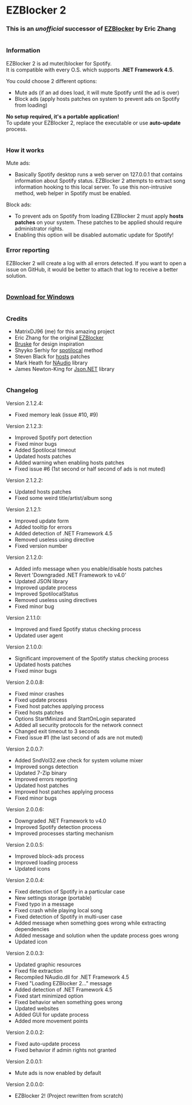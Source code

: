 # EZBlocker 2

### This is an <i>unofficial</i> successor of [EZBlocker][1] by Eric Zhang

#

### Information

EZBlocker 2 is ad muter/blocker for Spotify.<br>
It is compatible with every O.S. which supports <b>.NET Framework 4.5</b>.

You could choose 2 different options:
- Mute ads (if an ad does load, it will mute Spotify until the ad is over)
- Block ads (apply hosts patches on system to prevent ads on Spotify from loading)

<b>No setup required, it's a portable application!</b><br>
To update your EZBlocker 2, replace the executable or use <b>auto-update</b> process.<br>

#

### How it works

Mute ads:
- Basically Spotify desktop runs a web server on 127.0.0.1 that contains information about Spotify status. EZBlocker 2 attempts to extract song information hooking to this local server. To use this non-intrusive method, web helper in Spotify must be enabled.

Block ads:
- To prevent ads on Spotify from loading EZBlocker 2 must apply <b>hosts patches</b> on your system. These patches to be applied should require administrator rights.
- Enabling this option will be disabled automatic update for Spotify!

### Error reporting

EZBlocker 2 will create a log with all errors detected. If you want to open a issue on GitHub, it would be better to attach that log to receive a better solution.

#

### [Download for Windows][7]

#

### Credits

- MatrixDJ96 (me) for this amazing project
- Eric Zhang for the original [EZBlocker][1]
- [Bruske][2] for design inspiration
- Shyyko Serhiy for [spotilocal][3] method
- Steven Black for [hosts][4] patches
- Mark Heath for [NAudio][5] library
- James Newton-King for [Json.NET][6] library

#

### Changelog

Version 2.1.2.4:
-  Fixed memory leak (issue #10, #9)

Version 2.1.2.3:
- Improved Spotify port detection
- Fixed minor bugs
- Added Spotilocal timeout
- Updated hosts patches
- Added warning when enabling hosts patches
- Fixed issue #6 (1st second or half second of ads is not muted)

Version 2.1.2.2:
- Updated hosts patches
- Fixed some weird title/artist/album song

Version 2.1.2.1:
- Improved update form
- Added tooltip for errors
- Added detection of .NET Framework 4.5
- Removed useless using directive
- Fixed version number

Version 2.1.2.0:
- Added info message when you enable/disable hosts patches
- Revert 'Downgraded .NET Framework to v4.0'
- Updated JSON library
- Improved update process
- Improved SpotilocalStatus
- Removed useless using directives
- Fixed minor bug

Version 2.1.1.0:
- Improved and fixed Spotify status checking process
- Updated user agent

Version 2.1.0.0:
- Significant improvement of the Spotify status checking process
- Updated hosts patches
- Fixed minor bugs

Version 2.0.0.8:
- Fixed minor crashes
- Fixed update process
- Fixed host patches applying process
- Fixed hosts patches
- Options StartMinized and StartOnLogin separated
- Added all security protocols for the network connect
- Changed exit timeout to 3 seconds
- Fixed issue #1 (the last second of ads are not muted)

Version 2.0.0.7:
- Added SndVol32.exe check for system volume mixer
- Improved songs detection
- Updated 7-Zip binary
- Improved errors reporting
- Updated host patches
- Improved host patches applying process
- Fixed minor bugs

Version 2.0.0.6:
- Downgraded .NET Framework to v4.0
- Improved Spotify detection process
- Improved processes starting mechanism

Version 2.0.0.5:
- Improved block-ads process
- Improved loading process
- Updated icons

Version 2.0.0.4:
- Fixed detection of Spotify in a particular case
- New settings storage (portable)
- Fixed typo in a message
- Fixed crash while playing local song
- Fixed detection of Spotify in multi-user case
- Added message when something goes wrong while extracting dependencies
- Added message and solution when the update process goes wrong
- Updated icon

Version 2.0.0.3:
- Updated graphic resources
- Fixed file extraction
- Recompiled NAudio.dll for .NET Framework 4.5
- Fixed "Loading EZBlocker 2..." message
- Added detection of .NET Framework 4.5
- Fixed start minimized option
- Fixed behavior when something goes wrong
- Updated websites
- Added GUI for update process
- Added more movement points

Version 2.0.0.2:
- Fixed auto-update process
- Fixed behavior if admin rights not granted

Version 2.0.0.1:
- Mute ads is now enabled by default

Version 2.0.0.0:
- EZBlocker 2! (Project rewritten from scratch)

[1]: https://github.com/Xeroday/Spotify-Ad-Blocker
[2]: https://github.com/Bruske
[3]: https://github.com/ShyykoSerhiy/spotilocal
[4]: https://github.com/FadeMind/hosts.extras
[5]: https://github.com/naudio/NAudio
[6]: https://github.com/JamesNK/Newtonsoft.Json
[7]: https://github.com/MatrixDJ96/EZBlocker2/releases
